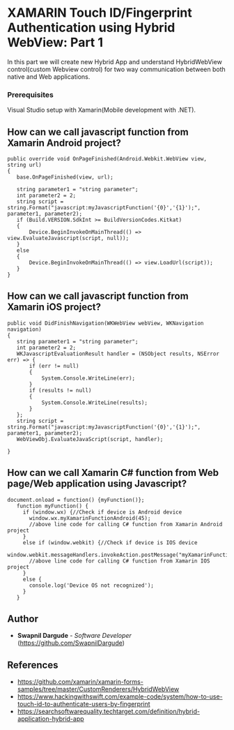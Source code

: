 # XAMARIN Touch ID/Fingerprint Authentication using Hybrid WebView: Part 1

 In this part we will create new Hybrid App and understand HybridWebView control(custom Webview control) for two way communication between both native and Web applications.

 ### Prerequisites

 Visual Studio setup with Xamarin(Mobile development with .NET).


 ## How can we call javascript function from Xamarin Android project?

 ```
public override void OnPageFinished(Android.Webkit.WebView view, string url)
{
	base.OnPageFinished(view, url);

	string parameter1 = "string parameter";
	int parameter2 = 2;
	string script = string.Format("javascript:myJavascriptFunction('{0}','{1}');", parameter1, parameter2);
	if (Build.VERSION.SdkInt >= BuildVersionCodes.Kitkat)
	{
		Device.BeginInvokeOnMainThread(() => view.EvaluateJavascript(script, null));
	}
	else
	{
		Device.BeginInvokeOnMainThread(() => view.LoadUrl(script));
	}
}
 ```


 ## How can we call javascript function from Xamarin iOS project?

 ```
public void DidFinishNavigation(WKWebView webView, WKNavigation navigation)
{
	string parameter1 = "string parameter";
	int parameter2 = 2;
	WKJavascriptEvaluationResult handler = (NSObject results, NSError err) => {
		if (err != null)
		{
			System.Console.WriteLine(err);
		}
		if (results != null)
		{
			System.Console.WriteLine(results);
		}
	};
	string script = string.Format("javascript:myJavascriptFunction('{0}','{1}');", parameter1, parameter2);
	WebViewObj.EvaluateJavaScript(script, handler);

}
 ```


 ## How can we call Xamarin C# function from Web page/Web application using Javascript?

 ```
 document.onload = function() {myFunction()};
	function myFunction() {
      if (window.wx) {//Check if device is Android device 
        window.wx.myXamarinFunctionAndroid(45);
		//above line code for calling C# function from Xamarin Android project
      }
      else if (window.webkit) {//Check if device is IOS device 
        window.webkit.messageHandlers.invokeAction.postMessage("myXamarinFunctionIOS");
		//above line code for calling C# function from Xamarin IOS project
      }
      else {
        console.log('Device OS not recognized');
      }
    }
 ```


 ## Author

 * **Swapnil Dargude** - *Software Developer* (https://github.com/SwapnilDargude)


 ## References

* https://github.com/xamarin/xamarin-forms-samples/tree/master/CustomRenderers/HybridWebView 
* https://www.hackingwithswift.com/example-code/system/how-to-use-touch-id-to-authenticate-users-by-fingerprint
* https://searchsoftwarequality.techtarget.com/definition/hybrid-application-hybrid-app
